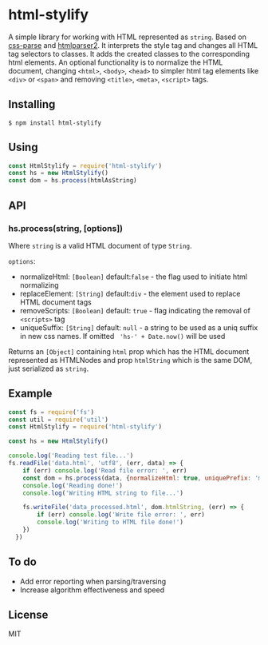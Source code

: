 # html-stylify

A simple library for working with HTML represented as `string`. Based on [css-parse](https://www.npmjs.com/package/css) and [htmlparser2](https://www.npmjs.com/package/htmlparser2). It interprets the style tag and changes all HTML tag selectors to classes. It adds the created classes to the corresponding html elements. An optional functionality is to normalize the HTML document, changing `<html>`, `<body>`, `<head>` to simpler html tag elements like `<div>` or `<span>` and removing `<title>`, `<meta>`, `<script>` tags.

## Installing
`$ npm install html-stylify`

## Using

```js
const HtmlStylify = require('html-stylify')
const hs = new HtmlStylify()
const dom = hs.process(htmlAsString)
```

## API

### hs.process(string, [options])

Where `string` is a valid HTML document of type `String`.

`options`:
- normalizeHtml: `[Boolean]` default:`false` - the flag used to initiate html normalizing
- replaceElement: `[String]` default:`div` - the element used to replace HTML document tags
- removeScripts: `[Boolean]` default: `true` - flag indicating the removal of `<scripts>` tag
- uniqueSuffix: `[String]` default: `null` - a string to be used as a uniq suffix in new css names. If omitted ` 'hs-' + Date.now()` will be used

Returns an `[Object]` containing `html` prop which has the HTML document represented as HTMLNodes and prop `htmlString` which is the same DOM, just serialized as `string`.

## Example

```js
const fs = require('fs')
const util = require('util')
const HtmlStylify = require('html-stylify')

const hs = new HtmlStylify()

console.log('Reading test file...')
fs.readFile('data.html', 'utf8', (err, data) => {
    if (err) console.log('Read file error: ', err)
    const dom = hs.process(data, {normalizeHtml: true, uniquePrefix: 'myApp'})
    console.log('Reading done!')
    console.log('Writing HTML string to file...')

    fs.writeFile('data_processed.html', dom.htmlString, (err) => {
        if (err) console.log('Write file error: ', err)
        console.log('Writing to HTML file done!')
    })
  })
```

## To do
- Add error reporting when parsing/traversing
- Increase algorithm effectiveness and speed

## License
MIT